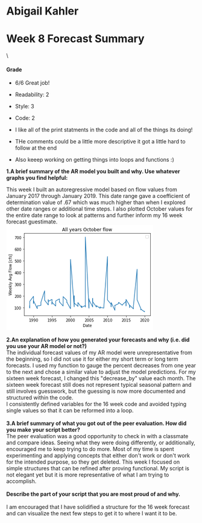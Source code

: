 # Abigail Kahler
# Week 8 Forecast Summary
\

#### Grade 
 - 6/6  Great  job!
 - Readability: 2
 - Style: 3 
 - Code: 2

 - I like all of the print statments in the code and all of the things its doing!
 - THe comments could be a little more descriptive it got a little hard to follow at the end
 - Also keeep working on getting things into loops and functions :) 

**1.A brief summary of the AR model you built and why. Use whatever graphs you find helpful:**

This week I built an autoregressive model based on flow values from January 2017 through January 2019. This date range gave a coefficient of determination value of .67 which was much higher than when I explored other date ranges or additional time steps. I also plotted October values for the entire date range to look at patterns and further inform my 16 week forecast guestimate.  
![](assets/ReadMe-f7cfdd90.png)


**2.An explanation of how you generated your forecasts and why (i.e. did you use your AR model or not?)**\
The individual forecast values of my AR model were unrepresentative from the beginning, so I did not use it for either my short term or long term forecasts. I used my function to gauge the percent decreases from one year to the next and chose a similar value to adjust the model predictions. For my sixteen week forecast, I changed this "decrease_by" value each month. The sixteen week forecast still does not represent typical seasonal pattern and still involves guesswork, but the guessing is now more documented and structured within the code.\
I consistently defined variables for the 16 week code and avoided typing single values so that it can be reformed into a loop.\
\
**3.A brief summary of what you got out of the peer evaluation. How did you make your script better?**\
The peer evaluation was a good opportunity to check in with a classmate and compare ideas. Seeing what they were doing differently, or additionally, encouraged me to keep trying to do more. Most of my time is spent experimenting and applying concepts that either don't work or don't work for the intended purpose, so they get deleted. This week I focused on simple structures that can be refined after proving functional. My script is not elegant yet but it is more representative of what I am trying to accomplish.\
\
**Describe the part of your script that you are most proud of and why.**\
\
I am encouraged that I have solidified a structure for the 16 week forecast and can visualize the next few steps to get it to where I want it to be.
